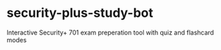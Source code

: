 # security-plus-study-bot
Interactive Security+ 701 exam preperation tool with quiz and flashcard modes
